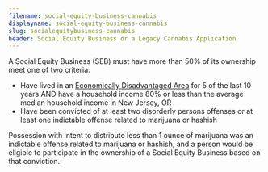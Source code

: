 ```yaml
---
filename: social-equity-business-cannabis
displayname: social-equity-business-cannabis
slug: socialequitybusiness-cannabis
header: Social Equity Business or a Legacy Cannabis Application
---
```


A Social Equity Business (SEB) must have more than 50% of its ownership meet one of two criteria:

- Have lived in an [Economically Disadvantaged Area](https://www.nj.gov/cannabis/businesses/priority-applications/eda.shtml) for 5 of the last 10 years AND have a household income 80% or less than the average median household income in New Jersey, OR
- Have been convicted of at least two disorderly persons offenses or at least one indictable offense related to marijuana or hashish

Possession with intent to distribute less than 1 ounce of marijuana was an indictable offense related to marijuana or hashish, and a person would be eligible to participate in the ownership of a Social Equity Business based on that conviction.
